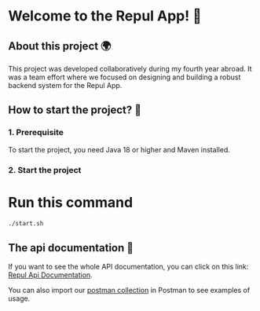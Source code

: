 # Welcome to the Repul App! 🍜

## About this project 🌍

This project was developed collaboratively during my fourth year abroad. It was a team effort where we focused on designing and building a robust backend system for the Repul App.

## How to start the project? 🚀

### 1. Prerequisite

To start the project, you need Java 18 or higher and Maven installed.

### 2. Start the project

# Run this command
```bash
./start.sh
```

## The api documentation 📖

If you want to see the whole API documentation, you can click on this
link: [Repul Api Documentation](https://documenter.getpostman.com/view/24234934/2s9Ykn823J).

You can also import our [postman collection](./repUL.postman_collection.json) in Postman to see examples of usage.